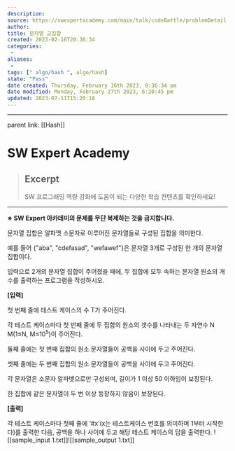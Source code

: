 ```yaml
---
description:
source: https://swexpertacademy.com/main/talk/codeBattle/problemDetail.do?contestProbId=AV-Un3G64SUDFAXr&categoryId=AYWab_JKjkwDFAQK&categoryType=BATTLE&battleMainPageIndex=1
author: 
title: 문자열 교집합
created: 2023-02-16T20:36:34
categories: 
 - 
aliases: 
 - 
tags: [" algo/hash ", algo/hash]
state: "Pass"
date created: Thursday, February 16th 2023, 8:36:34 pm
date modified: Monday, February 27th 2023, 6:20:45 pm
updated: 2023-07-11T15:20:18
---
```


---
parent link: [[Hash]]

# SW Expert Academy

> ## Excerpt
> SW 프로그래밍 역량 강화에 도움이 되는 다양한 학습 컨텐츠를 확인하세요!

---
**※ SW Expert 아카데미의 문제를 무단 복제하는 것을 금지합니다.**

문자열 집합은 알파멧 소문자로 이루어진 문자열들로 구성된 집합을 의미한다.

예를 들어 {"aba", "cdefasad", "wefawef"}은 문자열 3개로 구성된 한 개의 문자열 집합이다.

입력으로 2개의 문자열 집합이 주어졌을 때에, 두 집합에 모두 속하는 문자열 원소의 개수를 출력하는 프로그램을 작성하시오.

**\[입력\]**

첫 번째 줄에 테스트 케이스의 수 T가 주어진다.

각 테스트 케이스마다 첫 번째 줄에 두 집합의 원소의 갯수를 나타내는 두 자연수 N M(1≤N, M≤10<sup>5</sup>)이 주어진다.

둘째 줄에는 첫 번째 집합의 원소 문자열들이 공백을 사이에 두고 주어진다.

셋째 줄에는 두 번째 집합의 원소 문자열들이 공백을 사이에 두고 주어진다.

각 문자열은 소문자 알파벳으로만 구성되며, 길이가 1 이상 50 이하임이 보장된다.

한 집합에 같은 문자열이 두 번 이상 등장하지 않음이 보장된다.

**\[출력\]**

각 테스트 케이스마다 첫째 줄에 ‘#x’(x는 테스트케이스 번호를 의미하며 1부터 시작한다)를 출력한 다음, 공백을 하나 사이에 두고 해당 테스트 케이스의 답을 출력한다.
![[sample_input 1.txt]]![[sample_output 1.txt]]